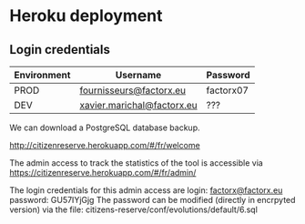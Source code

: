 # Heroku deployment

## Login credentials

| Environment | Username | Password |
|----------|-------|-------|
| PROD | fournisseurs@factorx.eu |factorx07 |
| DEV | xavier.marichal@factorx.eu | ??? |








We can download a PostgreSQL database backup.


http://citizenreserve.herokuapp.com/#/fr/welcome

The admin access to track the statistics of the tool is accessible via
https://citizenreserve.herokuapp.com/#/fr/admin/

The login credentials for this admin access are
login: factorx@factorx.eu   password: GU57IYjGjg
The password can be modified (directly in encrpyted version) via the file: citizens-reserve/conf/evolutions/default/6.sql
